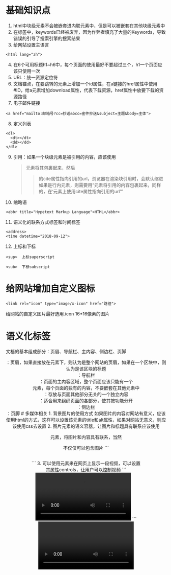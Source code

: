 # 基础知识点
1. html中块级元素不会被嵌套进内联元素中，但是可以被嵌套在其他块级元素中
2. 在<meta>标签中，keywords已经被废弃，因为作弊者填充了大量的Keywords，导致错误的引导了搜索引擎的搜索结果
3. 给网站设置主语言
```
<html lang="zh">
```
4. 在6个可用标题h1~h6中，每个页面的使用最好不要超过三个，h1一个页面应该只使用一次
5. URL：统一资源定位符
6. 文档锚点，在要跳转的元素上增加一个id属性，在a链接的href属性中使用#ID，给a元素增加download属性，代表下载资源，href属性中放要下载的资源路径
7. 电子邮件链接
```
<a href="mailto:邮箱号?cc=抄送&bcc=密件抄送&subject=主题&body=主体">
```
8. 定义列表
```
<dl>
  <dt></dt>
  <dd></dd>
</dl>
```
9. 引用：如果一个块级元素是被引用的内容，应该使用<blockquote>元素将其包裹起来，然后<blockquote>的cite属性指向引用的url，浏览器在渲染块引用时，会默认缩进
如果是行内元素，则需要用<q>元素将引用的内容包裹起来，同样的，在<q>元素上使用cite属性指向引用的url
10. 缩略语
```
<abbr title="Hypetext Markup Language">HTML</abbr>
```
11. 语义化的联系方式标签和时间标签
```
<address>
<time datetime="2018-09-12">
```
12. 上标和下标
```
<sup>  上标superscript
```
```
<sub>  下标subscript
```
# 给网站增加自定义图标
```
<link rel="icon" type="image/x-icon" href="路径">
```
给网站的自定义图片最好选用.icon 16*16像素的图片
# 语义化标签
文档的基本组成部分：页眉、导航栏、主内容、侧边栏、页脚

<header>：页眉，如果直接放在<body>元素下，则认为是整个网站的页眉，如果在一个区块中，则认为是该区块的标题

<nav>：导航栏

<main>：页面的主内容区域，整个页面应该只能有一个<main>元素，每个页面的独有的内容，不要嵌套在其他元素中

<article>：存放与页面其他部分无关的一个独立内容

<section>：适合用来组织页面的各部分，使其按功能分开

<aside>：侧边栏

<footer>：页脚
# 多媒体相关
1. 背景图片的使用方式
如果图片的内容对网站有意义，应该使用html的方式，这样可以设置该元素的title和alt属性，如果对网站无意义，则应该使用css去设置
2. 图片元素的语义容器，让图片和标题具有联系应该使用<figure>元素，将图片和内容具有联系，当然<figure>不仅仅可以包含图片
```
<figure>
  <img>
  <figcaption></figcaption>
</figure>
```
3. 可以使用<vedio>元素来在网页上显示一段视频，可以设置其属性controls，让用户可以控制视频
```
<video src="测试小视频.mp4" controls>
  <p>备选文字</p>
</video>
```
<video>元素中的<p>元素是当浏览器不支持<video>标签时，将显示后备文本。

由于各个浏览器对视频格式的兼容性不同，所以你应该设置多个后备选项
```
<video controls>
  <source src="测试小视频.mp4" type="video/mp4">
  <source src="测试小视频.webm" type="video/webm">
</video>
```
给<source>元素设置type属性的意义是为了浏览器在加载时去读取type属性，从而跳过不支持的格式，如果不设置type属性，那么浏览器就会一个一个加载视频来判断，将耗费
大量的时间。
4. <video>的新属性： 
autoplay自动播放，即使其他内容还没有完全加载
loop循环播放，默认为1
muted播放时自动静音
poster指向一个图片的url，用来在视频还没有播放时去显示图片，用于粗略的预览
preload用来缓冲较大的文件，none不缓冲，auto页面加载后去缓存媒体文件 metadata仅缓冲文件的元数据
5. 插入音频
```
<audio>
```
6. WEBVTT
webVTT格式，简单来说字幕文件，使用时用<track>标签，将其放在<source>元素的最后，kind属性说明是哪种类型的，srclang属性用来告诉是什么语言编写的
```
<video controls autoplay loop>
      <source src="测试小视频.mp4" type="video/mp4">
      <source src="测试小视频.webm" type="video/webm">
      <track kind="subtitle" src="字幕.vtt" srclang="zh">
</video>
```
# iframe相关
iframe将一个完整的html页面插入到页面中。
1. 基本属性
allowfullscreen：允许全屏模式

frameborder：边框，应该在css中使用

src：路径

sandbox：该属性在已经支持了其他属性并且更现代的浏览器中使用，可以提高安全性，沙盒化
2. 


因为音频文件只有控制条，没有像视频那样的视觉组件，所以除了poster、width、height以外其余属性和<video>相同
元数据meta标签和标准模式、怪异模式
seo
html语义化有助于seo以及屏幕阅读器
<!DOCTYPE html>的作用




iframe元素的基本属性：allowfullscreen，如果设置了则允许iframe可通过全屏API设置为全屏模式
frameborder：边框，应该通过css来实现，不推荐在Html中使用
src:路径
iframe元素中的文本是一种备选属性
sandbox:该属性需要在已经支持了其他属性并且更现代的浏览器中使用，可以提高安全性
！！！！！为了提高速度，在页面加载后使用javascript来设置iframe元素的src属性，可以使页面更快的被使用，减少页面的加载时间！！！重要的seo指标
iframe的安全隐患：攻击向量
单击劫持：将隐藏的iframe嵌入到文档中，并使用它来捕获用户交互，误导用户并得到敏感信息

措施：只要在必要的时候使用iframe 2.使用https,https减少了远程内容在传输过程中被篡改的可能性 https防止嵌入式内容访问您父文档中的内容，反之亦然。
所有有声望的公司，当您嵌入内容时，iframe将通过https来查看iframe中src的属性
3.始终使用sandbox属性，给嵌入的内容仅能完成自己工作的权限，一个允许包含在其里面的代码以适当的方式执行或用于测试，但不能对其他代码块造成损害的容器称为沙盒
默认情况下，应该使用没有参数的sandbox属性来强制执行所有可用的限制，如果真的需要，请逐个添加需要的权限，但是请注意永远不应该同时添加allow-script和allow-
same-origin到sandbox属性中，这种情况下，嵌入式的内容可以绕过 阻止站点执行脚本的同源安全策略，并且使用javascript来关闭沙盒
4.配置CSP指令：内容安全策略。提供一组HTTP标头，可以防止其他网站在其网页中嵌入您的内容


<embed>和<object>元素不同于iframe元素，它们可以用来嵌套多种类型的外部内容的 像java applet、flash、svg、pdf、视频、图片，但是基本已经废弃

矢量图：较小的文件体积，高度可缩放，不会像素化，即不会破坏分辨率
位图：bmp、png、jpg、gif，由像素网格来定义
矢量图用算法来定义
svg是描述矢量图形的xml语言，svg矢量中的文本仍然可以访问，有利于seo，很好的适应样本和脚本，每个组件都可以用css和javascript来控制
缺点：svg非常容易变复杂，会在浏览器中占用很长的处理时间，
兼容性，ie9才开始支持
比位图更难创建
svg在html页面中的使用
1.使用img标签 
优点:熟悉语法，alt属性中提供的内置文本仍然有效，可以在a链接中嵌套img，使其成为超链接 
缺点：无法使用javascript操作图像，如果要用CSS属性控制svg，必须写内联样式，外部样式不对svg起作用，不能对svg使用伪类

对于不支持svg的浏览器，可以在src中引入png等图像，而在srcset属性中引入svg，srcset只有在新式浏览器中才支持
<img src="png" alt="test" srcset="svg">，旧浏览器将加载Png,新浏览器将加载svg
还可以使用css来设置为背景图片，而旧浏览器将继续读取png图像
background-image:url('png') no-repeat center;
background-image:url('svg')
2.使用内联的svg:<svg width="300" height="200">
    <rect width="100%" height="100%" fill="green" />
</svg>
优点：减少http请求，可以减少加载时间，可以为svg分配id和class，并使用css来控制样式，内联的svg是唯一可以在css使用交互，包括伪类和动画方法，同样可以将其包裹
在a标签中，使其成为链接

缺点：只适合在一个地方使用svg，多次使用将导致资源密集型维护
会额外增加html文件的大小
浏览器不能像缓存普通图片那样缓存内联的svg
在svg中增加回退，但是支持svg的浏览器仍然会下载后备图像，增加了开销

3.使用iframe
<iframe src="svg">
  <img src="png">
</iframe>
缺点：如果浏览器不支持iframe，将会回退


响应式图片：可以在不同屏幕和分辨率的设备上都能良好工作以及其他特性的图片
正文内容被设置的最大宽度是1200像素：在高于此宽度的情况下，正文内容会保持在1200像素，并处于可用空间的正中间，在低于此宽度的情况下，会保持可视宽度的100%

colspan rowspan
表格中如果要给每一列设置样式：
使用<colgroup>
      <col>
      <col>
    </colgroup>代表表格的每一列
<caption>表格的标题
tfoot包含的一行永远都回出现在表格的最后，不管你把它的代码放在哪里，thead也一样
<form>
  <fieldset>
    <legend>表单的描述</legend>
  </fieldset>
</form>
readonly：用户不能修改输入的值
下拉列表：可以用multiple来进行多选，也可以<optgroup>造成视觉包裹效果
自动补全：使用<datalist id="文本框list属性的值">
                <option>可能的值</option>
             </datalist>
    <input type="text" id="username" list="id">
    accept来限制用户上传文件的类型
    html发送文件：1.post方法，因为文件内容不能放在url参数中2.将enctype设置multipart/form-data
    
    安全问题:XSS：跨站脚本攻击，发生在当您将用户发送的数据显示给这个用户或者另外一个用户时 CSRF、SQL注入、http数据头注入和电子邮件注入
    
    
    html5验证，在表单元素通过验证后，可以使用css :valid来进行样式控制，没有通过验证的，可以使用:invalid来进行样式控制
    pattern:正则表达式验证
    
    如果想自定义错误提示信息，可以使用Html5使用的setCustomValidity
    
    在form元素上使用Novalidate来禁止浏览器的自动验证

